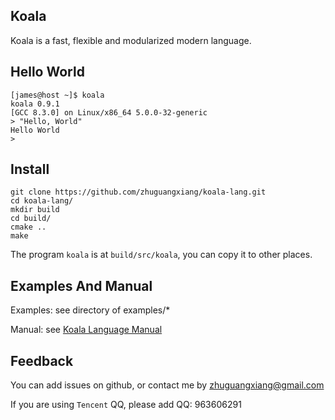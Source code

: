 ## Koala
Koala is a fast, flexible and modularized modern language.

## Hello World
```shell
[james@host ~]$ koala
koala 0.9.1
[GCC 8.3.0] on Linux/x86_64 5.0.0-32-generic
> "Hello, World"
Hello World
>
```
## Install
```shell
git clone https://github.com/zhuguangxiang/koala-lang.git
cd koala-lang/
mkdir build
cd build/
cmake ..
make
```
The program `koala` is at `build/src/koala`, you can copy it to other places.

## Examples And Manual
Examples: see directory of examples/*

Manual: see [Koala Language Manual](https://github.com/zhuguangxiang/koala-lang/blob/master/docs/manual.md "Koala Language Manual")

## Feedback
You can add issues on github, or contact me by zhuguangxiang@gmail.com

If you are using `Tencent` QQ, please add QQ: 963606291
